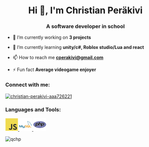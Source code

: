 <h1 align="center">Hi 👋, I'm Christian Peräkivi</h1>
<h3 align="center">A software developer in school</h3>


- 🔭 I’m currently working on **3 projects**

- 🌱 I’m currently learning **unity/c#, Roblox studio/Lua and react**

- 📫 How to reach me **cperakivi@gmail.com**

- ⚡ Fun fact **Average videogame enjoyer**

<h3 align="left">Connect with me:</h3>
<p align="left">
<a href="https://linkedin.com/in/christian-perakivi-aaa726221" target="blank"><img align="center" src="https://raw.githubusercontent.com/rahuldkjain/github-profile-readme-generator/master/src/images/icons/Social/linked-in-alt.svg" alt="christian-perakivi-aaa726221" height="30" width="40" /></a>
</p>

<h3 align="left">Languages and Tools:</h3>
<p align="left"> <a href="https://developer.mozilla.org/en-US/docs/Web/JavaScript" target="_blank" rel="noreferrer"> <img src="https://raw.githubusercontent.com/devicons/devicon/master/icons/javascript/javascript-original.svg" alt="javascript" width="40" height="40"/> </a> <a href="https://www.mysql.com/" target="_blank" rel="noreferrer"> <img src="https://raw.githubusercontent.com/devicons/devicon/master/icons/mysql/mysql-original-wordmark.svg" alt="mysql" width="40" height="40"/> </a> <a href="https://www.php.net" target="_blank" rel="noreferrer"> <img src="https://raw.githubusercontent.com/devicons/devicon/master/icons/php/php-original.svg" alt="php" width="40" height="40"/> </a> </p>

<p><img align="left" src="https://github-readme-stats.vercel.app/api/top-langs?username=qchp&show_icons=true&locale=en&layout=compact" alt="qchp" /></p>
